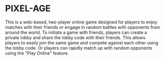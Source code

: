# PIXEL-AGE
This is a web-based, two-player online game designed for players to enjoy matches with their friends or engage in random battles with opponents from around the world. To initiate a game with friends, players can create a private lobby and share the lobby code with their friends. This allows players to easily join the same game and compete against each other using the lobby code. Or players can rapidly match up with random opponents using the "Play Online" feature. 
